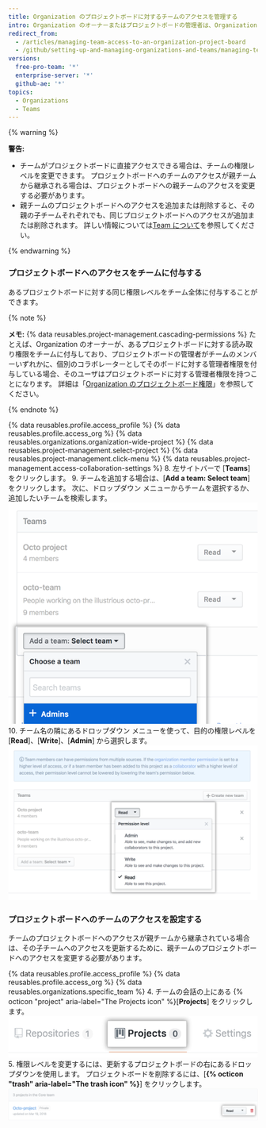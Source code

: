 ```yaml
---
title: Organization のプロジェクトボードに対するチームのアクセスを管理する
intro: Organization のオーナーまたはプロジェクトボードの管理者は、Organization が所有しているプロジェクトボードへのアクセスをチームに付与できます。
redirect_from:
  - /articles/managing-team-access-to-an-organization-project-board
  - /github/setting-up-and-managing-organizations-and-teams/managing-team-access-to-an-organization-project-board
versions:
  free-pro-team: '*'
  enterprise-server: '*'
  github-ae: '*'
topics:
  - Organizations
  - Teams
---
```


{% warning %}

**警告:**
- チームがプロジェクトボードに直接アクセスできる場合は、チームの権限レベルを変更できます。 プロジェクトボードへのチームのアクセスが親チームから継承される場合は、プロジェクトボードへの親チームのアクセスを変更する必要があります。
- 親チームのプロジェクトボードへのアクセスを追加または削除すると、その親の子チームそれぞれでも、同じプロジェクトボードへのアクセスが追加または削除されます。 詳しい情報については[Team について](/articles/about-teams)を参照してください。

{% endwarning %}

### プロジェクトボードへのアクセスをチームに付与する

あるプロジェクトボードに対する同じ権限レベルをチーム全体に付与することができます。

{% note %}

**メモ:** {% data reusables.project-management.cascading-permissions %} たとえば、Organization のオーナーが、あるプロジェクトボードに対する読み取り権限をチームに付与しており、プロジェクトボードの管理者がチームのメンバーいずれかに、個別のコラボレーターとしてそのボードに対する管理者権限を付与している場合、そのユーザはプロジェクトボードに対する管理者権限を持つことになります。 詳細は「[Organization のプロジェクトボード権限](/articles/project-board-permissions-for-an-organization)」を参照してください。

{% endnote %}

{% data reusables.profile.access_profile %}
{% data reusables.profile.access_org %}
{% data reusables.organizations.organization-wide-project %}
{% data reusables.project-management.select-project %}
{% data reusables.project-management.click-menu %}
{% data reusables.project-management.access-collaboration-settings %}
8. 左サイトバーで [**Teams**] をクリックします。
9. チームを追加する場合は、[**Add a team: Select team**] をクリックします。 次に、ドロップダウン メニューからチームを選択するか、追加したいチームを検索します。 ![Organization のチームのリストが表示される [Add a team] ドロップダウン メニュー](/assets/images/help/projects/add-a-team.png)
10. チーム名の隣にあるドロップダウン メニューを使って、目的の権限レベルを [**Read**]、[**Write**]、[**Admin**] から選択します。 ![[Read]、[Write]、[Admin] のオプションがあるチームの権限](/assets/images/help/projects/org-project-team-choose-permissions.png)

### プロジェクトボードへのチームのアクセスを設定する

チームのプロジェクトボードへのアクセスが親チームから継承されている場合は、その子チームへのアクセスを更新するために、親チームのプロジェクトボードへのアクセスを変更する必要があります。

{% data reusables.profile.access_profile %}
{% data reusables.profile.access_org %}
{% data reusables.organizations.specific_team %}
4. チームの会話の上にある {% octicon "project" aria-label="The Projects icon" %}[**Projects**] をクリックします。 ![チームの [Repositories] タブ](/assets/images/help/organizations/team-project-board-button.png)
5. 権限レベルを変更するには、更新するプロジェクトボードの右にあるドロップダウンを使用します。 プロジェクトボードを削除するには、[**{% octicon "trash" aria-label="The trash icon" %}**] をクリックします。 ![チームからプロジェクトボードを削除する [Trash] ボタン](/assets/images/help/organizations/trash-button.png)

